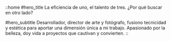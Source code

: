 ::home
#hero_title
La eficiencia de uno, el talento de tres.
¿Por qué buscar en otro lado?

#hero_subtitle
Desarrollador, director de arte y fotógrafo, fusiono tecnicidad y estética para aportar una dimensión única a mi trabajo. Apasionado por la belleza, doy vida a proyectos que cautivan y convierten.
::
